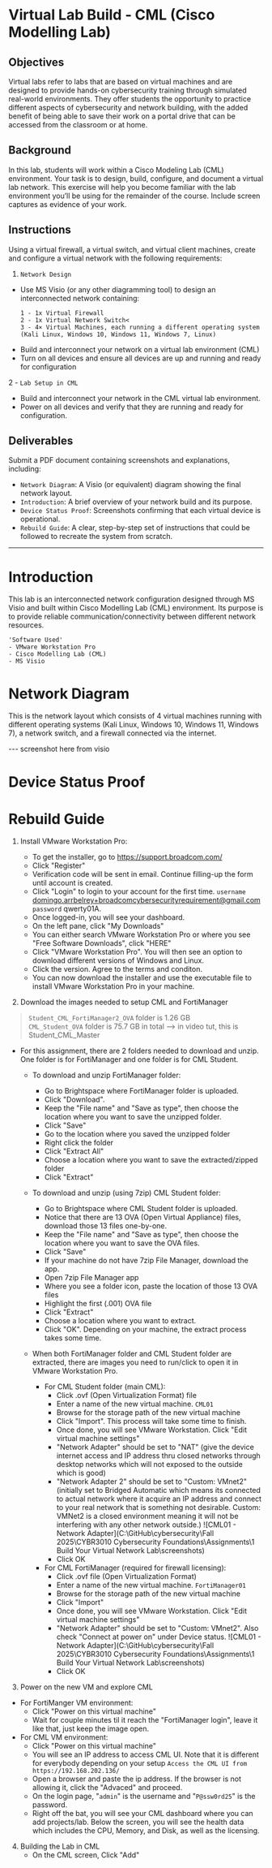 # Virtual Lab Build - CML (Cisco Modelling Lab)

## Objectives
Virtual labs refer to labs that are based on virtual machines and are designed to provide hands-on cybersecurity training through simulated real-world environments. They offer students the opportunity to practice different aspects of cybersecurity and network building, with the added benefit of being able to save their work on a portal drive that can be accessed from the classroom or at home.

## Background
In this lab, students will work within a Cisco Modeling Lab (CML) environment.
Your task is to design, build, configure, and document a virtual lab network. This exercise will help you become familiar with the lab environment you’ll be using for the remainder of the course.
Include screen captures as evidence of your work.

## Instructions
Using a virtual firewall, a virtual switch, and virtual client machines, create and configure a virtual network with the following requirements:
<br>
1. `Network Design`
<ul> 
  <li>Use MS Visio (or any other diagramming tool) to design an interconnected network containing:</li>
  
    1 - 1x Virtual Firewall
    2 - 1x Virtual Network Switch<
    3 - 4× Virtual Machines, each running a different operating system (Kali Linux, Windows 10, Windows 11, Windows 7, Linux)
    

  <li>Build and interconnect your network on a virtual lab environment (CML)</li>

  <li>Turn on all devices and ensure all devices are up and running and ready for configuration</li>
</ul>

2 - `Lab Setup in CML`
<ul>
  <li>Build and interconnect your network in the CML virtual lab environment. </li>
  <li>Power on all devices and verify that they are running and ready for configuration. </li>
</ul>

## Deliverables
Submit a PDF document containing screenshots and explanations, including:
- `Network Diagram`: A Visio (or equivalent) diagram showing the final network layout.
- `Introduction`: A brief overview of your network build and its purpose.
- `Device Status Proof`: Screenshots confirming that each virtual device is operational.
- `Rebuild Guide`: A clear, step-by-step set of instructions that could be followed to recreate the system from scratch.


------

# Introduction

This lab is an interconnected network configuration designed through MS Visio and built within Cisco Modelling Lab (CML) environment. Its purpose is to provide reliable communication/connectivity between different network resources.

    'Software Used'
    - VMware Workstation Pro
    - Cisco Modelling Lab (CML)
    - MS Visio


# Network Diagram

This is the network layout which consists of 4 virtual machines running with different operating systems (Kali Linux, Windows 10, Windows 11, Windows 7), a network switch, and a firewall connected via the internet.

--- screenshot here from visio


# Device Status Proof




# Rebuild Guide

1. Install VMware Workstation Pro:
   - To get the installer, go to https://support.broadcom.com/
   - Click "Register"
   - Verification code will be sent in email. Continue filling-up the form until account is created.
   - Click "Login" to login to your account for the first time. `username` domingo.arrbelrey+broadcomcybersecurityrequirement@gmail.com `password` qwerty01A.
   - Once logged-in, you will see your dashboard.
   - On the left pane, click "My Downloads"
   - You can either search VMware Workstation Pro or where you see "Free Software Downloads", click "HERE"
   - Click "VMware Workstation Pro". You will then see an option to download different versions of Windows and Linux.
   - Click the version. Agree to the terms and conditon.
   - You can now download the installer and use the executable file to install VMware Workstation Pro in your machine.

2. Download the images needed to setup CML and FortiManager 
  > `Student_CML_FortiManager2_OVA` folder is 1.26 GB <br>
  > `CML_Student_OVA` folder is 75.7 GB in total --> in video tut, this is Student_CML_Master

  - For this assignment, there are 2 folders needed to download and unzip. One folder is for FortiManager and one folder is for CML Student.
    - To download and unzip FortiManager folder:
      - Go to Brightspace where FortiManager folder is uploaded.
      - Click "Download".
      - Keep the "File name" and "Save as type", then choose the location where you want to save the unzipped folder.
      - Click "Save"
      - Go to the location where you saved the unzipped folder
      - Right click the folder
      - Click "Extract All"
      - Choose a location where you want to save the extracted/zipped folder
      - Click "Extract"
    - To download and unzip (using 7zip) CML Student folder:
      - Go to Brightspace where CML Student folder is uploaded.
      - Notice that there are 13 OVA (Open Virtual Appliance) files, download those 13 files one-by-one.
      - Keep the "File name" and "Save as type", then choose the location where you want to save the OVA files.
      - Click "Save"
      - If your machine do not have 7zip File Manager, download the app.
      - Open 7zip File Manager app
      - Where you see a folder icon, paste the location of those 13 OVA files
      - Highlight the first (.001) OVA file
      - Click "Extract"
      - Choose a location where you want to extract.
      - Click "OK". Depending on your machine, the extract process takes some time.
        
    - When both FortiManager folder and CML Student folder are extracted, there are images you need to run/click to open it in VMware Workstation Pro. 
      - For CML Student folder (main CML):
        - Click .ovf (Open Virtualization Format) file  
        - Enter a name of the new virtual machine. `CML01`
        - Browse for the storage path of the new virtual machine
        - Click "Import". This process will take some time to finish.
        - Once done, you will see VMware Workstation. Click "Edit virtual machine settings"
        - "Network Adapter" should be set to "NAT" (give the device internet access and IP address thru closed networks through desktop networks which will not exposed to the outside which is good)
        - "Network Adapter 2" should be set to "Custom: VMnet2" (initially set to Bridged Automatic which means its connected to actual network where it acquire an IP address and connect to your real network that is something not desirable. Custom: VMNet2 is a closed environment meaning it will not be interfering with any other network outside.)
           ![CML01 - Network Adapter](C:\GitHub\cybersecurity\Fall 2025\CYBR3010 Cybersecurity Foundations\Assignments\1 Build Your Virtual Network Lab\screenshots)
        - Click OK
      - For CML FortiManager (required for firewall licensing):
        - Click .ovf file (Open Virtualization Format)
        - Enter a name of the new virtual machine. `FortiManager01`
        - Browse for the storage path of the new virtual machine
        - Click "Import"
        - Once done, you will see VMware Workstation. Click "Edit virtual machine settings"
        - "Network Adapter" should be set to "Custom: VMnet2". Also check "Connect at power on" under Device status.
           ![CML01 - Network Adapter](C:\GitHub\cybersecurity\Fall 2025\CYBR3010 Cybersecurity Foundations\Assignments\1 Build Your Virtual Network Lab\screenshots)
        - Click OK

3. Power on the new VM and explore CML
  - For FortiManger VM environment:
    - Click "Power on this virtual machine"
    - Wait for couple minutes til it reach the "FortiManager login", leave it like that, just keep the image open.
  - For CML VM environment:
    - Click "Power on this virtual machine"
    - You will see an IP address to access CML UI. Note that it is different for everybody depending on your setup `Access the CML UI from https://192.168.202.136/`
    - Open a browser and paste the ip address. If the browser is not allowing it, click the "Advaced" and proceed.
    - On the login page, "`admin`" is the username and "`P@ssw0rd25`" is the password.
    - Right off the bat, you will see your CML dashboard where you can add projects/lab. Below the screen, you will see the health data which includes the CPU, Memory, and Disk, as well as the licensing.
      
4. Building the Lab in CML
   - On the CML screen, Click "Add"

